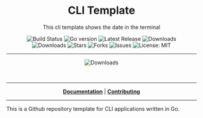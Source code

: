 <h1 align="center">CLI Template</h1>
<p align="center">This cli template shows the date in the terminal</p>

<p align="center">

<a style="text-decoration: none" href="https://github.com/KarolosLykos/cli-template/actions?query=workflow%3AGo+branch%3Amain">
<img src="https://img.shields.io/github/workflow/status/KarolosLykos/cli-template/Go?style=flat-square" alt="Build Status">
</a>

<a style="text-decoration: none" href="go.mod">
<img src="https://img.shields.io/github/go-mod/go-version/KarolosLykos/cli-template?style=flat-square" alt="Go version">
</a>

<a style="text-decoration: none" href="https://github.com/KarolosLykos/cli-template/releases">
<img src="https://img.shields.io/github/v/release/KarolosLykos/cli-template?style=flat-square" alt="Latest Release">
</a>
    
<a href="https://codecov.io/gh/pterm/pterm" style="text-decoration: none">
<img src="https://img.shields.io/codecov/c/gh/KarolosLykos/cli-template?color=magenta&logo=codecov&style=flat-square" alt="Downloads">
</a>

<br />

<a style="text-decoration: none" href="https://github.com/KarolosLykos/cli-template/releases">
<img src="https://img.shields.io/github/downloads/KarolosLykos/cli-template/total.svg?style=flat-square" alt="Downloads">
</a>

<a style="text-decoration: none" href="https://github.com/KarolosLykos/cli-template/stargazers">
<img src="https://img.shields.io/github/stars/KarolosLykos/cli-template.svg?style=flat-square" alt="Stars">
</a>

<a style="text-decoration: none" href="https://github.com/KarolosLykos/cli-template/fork">
<img src="https://img.shields.io/github/forks/KarolosLykos/cli-template.svg?style=flat-square" alt="Forks">
</a>

<a style="text-decoration: none" href="https://github.com/KarolosLykos/cli-template/issues">
<img src="https://img.shields.io/github/issues/KarolosLykos/cli-template.svg?style=flat-square" alt="Issues">
</a>

<a style="text-decoration: none" href="https://opensource.org/licenses/MIT">
<img src="https://img.shields.io/badge/License-MIT-yellow.svg?style=flat-square" alt="License: MIT">
</a>

-----

<p align="center">
    <a style="text-decoration: none" href="https://github.com/KarolosLykos/cli-template/releases">
        <img src="https://img.shields.io/badge/platform-windows%20%7C%20macos%20%7C%20linux-informational?style=for-the-badge" alt="Downloads">
    </a>
</p>

<br/>

----

<p align="center">
<strong><a href="https://KarolosLykos.github.io/cli-template/#/docs">Documentation</a></strong>
|
<strong><a href="https://KarolosLykos.github.io/cli-template/#/CONTRIBUTING">Contributing</a></strong>
</p>

----

This is a Github repository template for CLI applications written in Go.
